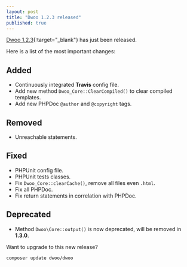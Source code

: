 ```yaml
---
layout: post
title: "Dwoo 1.2.3 released"
published: true
---
```


[Dwoo 1.2.3](https://github.com/dwoo-project/dwoo/pull/46){:target="_blank"} has just been released.
<!-- more -->
Here is a list of the most important changes:

Added
-------
* Continuously integrated **Travis** config file.
* Add new method `Dwoo_Core::ClearCompiled()` to clear compiled templates.
* Add new PHPDoc `@author` and `@copyright` tags.

Removed
-------
* Unreachable statements.

Fixed
-----
* PHPUnit config file.
* PHPUnit tests classes.
* Fix `Dwoo_Core::clearCache()`, remove all files even `.html`.
* Fix all PHPDoc.
* Fix return statements in correlation with PHPDoc.

Deprecated
----------
* Method `Dwoo\Core::output()` is now deprecated, will be removed in **1.3.0**.

Want to upgrade to this new release?

	composer update dwoo/dwoo